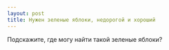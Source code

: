 ```yaml
---
layout: post 
title: Нужен зеленые яблоки, недорогой и хороший 
--- 
```

Подскажите, где могу найти такой зеленые яблоки?